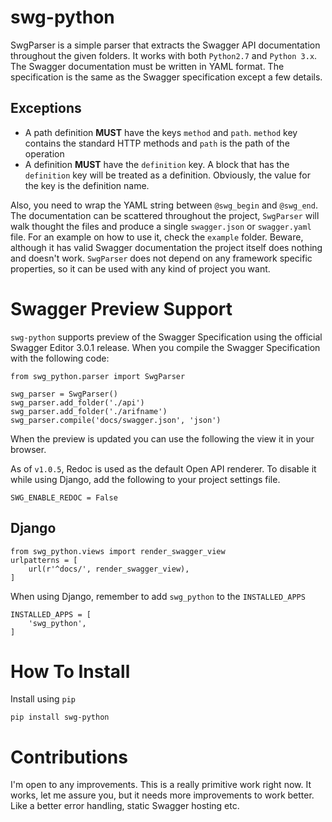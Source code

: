 # swg-python

SwgParser is a simple parser that extracts the Swagger API documentation throughout the given folders. It works with both `Python2.7` and `Python 3.x`.
The Swagger documentation must be written in YAML format. The specification is the same as the Swagger specification except a few details.

## Exceptions

- A path definition **MUST** have the keys `method` and `path`. `method` key contains the standard HTTP methods and `path` is the path of the operation
- A definition **MUST** have the `definition` key. A block that has the `definition` key will be treated as a definition. Obviously, the value for the key
  is the definition name.

Also, you need to wrap the YAML string between `@swg_begin` and `@swg_end`.
The documentation can be scattered throughout the project, `SwgParser` will walk thought the files and produce a single `swagger.json` or `swagger.yaml`
file. For an example on how to use it, check the `example` folder. Beware, although it has valid Swagger documentation the project itself does nothing and
doesn't work. `SwgParser` does not depend on any framework specific properties, so it can be used with any kind of project you want.

# Swagger Preview Support

`swg-python` supports preview of the Swagger Specification using the official Swagger Editor 3.0.1 release.
When you compile the Swagger Specification with the following code:

```
from swg_python.parser import SwgParser

swg_parser = SwgParser()
swg_parser.add_folder('./api')
swg_parser.add_folder('./arifname')
swg_parser.compile('docs/swagger.json', 'json')
```

When the preview is updated you can use the following the view it in your browser.

As of `v1.0.5`, Redoc is used as the default Open API renderer. To disable it while using Django, add the following to
your project settings file.

```
SWG_ENABLE_REDOC = False
```

## Django

```
from swg_python.views import render_swagger_view
urlpatterns = [
    url(r'^docs/', render_swagger_view),
]
```

When using Django, remember to add `swg_python` to the `INSTALLED_APPS`

```
INSTALLED_APPS = [
    'swg_python',
]
```

# How To Install

Install using `pip`

`pip install swg-python`

# Contributions

I'm open to any improvements. This is a really primitive work right now. It works, let me assure you, but it needs more improvements to work better.
Like a better error handling, static Swagger hosting etc.
